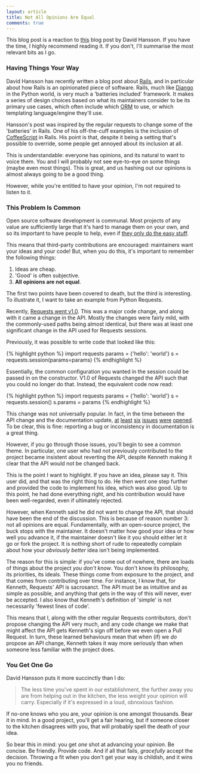 ```yaml
---
layout: article
title: Not All Opinions Are Equal
comments: true
---
```


This blog post is a reaction to
[this](http://david.heinemeierhansson.com/2012/rails-is-omakase.html) blog post
by David Hansson. If you have the time, I highly recommend reading it. If you
don't, I'll summarise the most relevant bits as I go.

### Having Things Your Way

David Hansson has recently written a blog post about
[Rails](http://rubyonrails.org/), and in particular about how Rails is an
opinionated piece of software. Rails, much like
[Django](https://www.djangoproject.com/) in the Python world, is very much a
'batteries included' framework. It makes a series of design choices based on
what its maintainers consider to be its primary use cases, which often include
which [ORM](http://en.wikipedia.org/wiki/Object-relational_mapping) to use, or
which templating language/engine they'll use.

Hansson's post was inspired by the regular requests to
change some of the 'batteries' in Rails. One of his off-the-cuff examples is
the inclusion of [CoffeeScript](http://coffeescript.org/) in Rails. His point
is that, despite it being a setting that's possible to override, some people
get annoyed about its inclusion at all.

This is understandable: everyone has opinions, and its natural to want to voice
them. You and I will probably not see eye-to-eye on some things (maybe even
most things). This is great, and us hashing out our opinions is almost always
going to be a good thing.

However, while you're entitled to have your opinion, I'm not required to listen
to it.

### This Problem Is Common

Open source software development is
communal. Most projects of any value are sufficiently large that it's hard to
manage them on your own, and so its important to have people to help, even if
[they only do the easy stuff](/2012/11/Not_Everyone_Needs_To_Be_A_Rockstar/).

This means that third-party
contributions are encouraged: maintainers want your ideas and your code! But,
when you do this, it's important to remember the following things:

1. Ideas are cheap.
2. 'Good' is often subjective.
3. **All opinions are not equal**.

The first two points have been covered to death, but the third is interesting.
To illustrate it, I want to take an example from Python Requests.

Recently,
[Requests went v1.0](http://kennethreitz.com/announcing-requests-v100.html).
This was a major code change, and along with it came a change in the API.
Mostly the changes were fairly mild, with the commonly-used paths being almost
identical, but there was at least one significant change in
the API used for Requests sessions.

Previously, it was possible to write code that looked like this:

{% highlight python %}
import requests
params = {'hello': 'world'}
s = requests.session(params=params)
{% endhighlight %}

Essentially, the common configuration you wanted in the session could be passed
in on the constructor. V1.0 of Requests changed the API such that you could no
longer do that. Instead, the equivalent code now read:

{% highlight python %}
import requests
params = {'hello': 'world'}
s = requests.session()
s.params = params
{% endhighlight %}

This change was not universally popular. In fact, in the time between the API
change and the documentation update,
[at](https://github.com/kennethreitz/requests/issues/1034)
[least](https://github.com/kennethreitz/requests/issues/1038)
[six](https://github.com/kennethreitz/requests/issues/1039)
[issues](https://github.com/kennethreitz/requests/issues/1040)
[were](https://github.com/kennethreitz/requests/issues/1042)
[opened](https://github.com/kennethreitz/requests/issues/1057). To be clear,
this is fine: reporting a bug or inconsistency in documentation is a great
thing.

However, if you go through those issues, you'll begin to see a common theme. In
particular, one user who had not previously contributed to the project became
insistent about reverting the API, despite Kenneth making it clear
that the API would not be changed back.

This is the point I want to highlight. If you have an idea, please say it. This
user did, and that was the right thing to do. He then went one step further and
provided the code to implement his idea, which was also good.
Up to this point, he had done
everything right, and his contribution would have been well-regarded, even if
ultimately rejected.

However, when Kenneth said he did not want to change the API, that should have
been the end of the discussion. This is because of reason number 3: not all
opinions are equal. Fundamentally, with an open-source project, the buck stops
with the maintainer. It doesn't matter how good your idea or how well you
advance it, if the maintainer doesn't like it you should either let it go or
fork the project. It is nothing short of rude to repeatedly complain about how
your _obviously better_ idea isn't being implemented.

The reason for this is simple: if you've come out of nowhere, there are loads
of things about the project _you don't know_. You don't know its philosophy,
its priorities, its ideals. These things come from exposure to the project, and
that comes from contributing over time. For instance, I know that, for Kenneth,
Requests' API is sacrosanct. The API must be as intuitive and as simple as
possible, and anything that gets in the way of this will never, ever be
accepted. I also know that Kenneth's definition of 'simple' is not necessarily
'fewest lines of code'.

This means that I, along with the other regular Requests contributors, don't
propose changing the API very much, and any code change we make that might
affect the API gets Kenneth's sign off before we even open a Pull Request. In
turn, these learned behaviours mean that when (if) we _do_ propose an API
change, Kenneth takes it way more seriously than when someone less familiar
with the project does.

### You Get One Go

David Hansson puts it more succinctly than I do:

> The less time you've spent in our establishment, the further away you are
> from helping out in the kitchen, the less weight your opinion will carry.
> Especially if it's expressed in a loud, obnoxious fashion.

If no-one knows who you are, your opinion is one amongst thousands. Bear
it in mind. In a good project, you'll get a fair hearing, but if someone closer
to the kitchen disagrees with you, that will probably spell the death of your
idea.

So bear this in mind: you get _one_ shot at advancing your opinion. Be concise.
Be friendly. Provide code. And if all that fails, _gracefully_ accept the
decision. Throwing a fit when you don't get your way is childish, and it wins
you no friends.
